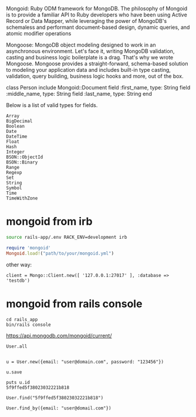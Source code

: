 Mongoid: Ruby ODM framework for MongoDB. The philosophy of Mongoid is to provide a familiar API to Ruby developers who have been using Active Record or Data Mapper, while leveraging the power of MongoDB's schemaless and performant document-based design, dynamic queries, and atomic modifier operations



Mongoose: MongoDB object modeling designed to work in an asynchronous environment. Let's face it, writing MongoDB validation, casting and business logic boilerplate is a drag. That's why we wrote Mongoose. Mongoose provides a straight-forward, schema-based solution to modeling your application data and includes built-in type casting, validation, query building, business logic hooks and more, out of the box.










class Person
  include Mongoid::Document
  field :first_name, type: String
  field :middle_name, type: String
  field :last_name, type: String
end

Below is a list of valid types for fields.

    Array
    BigDecimal
    Boolean
    Date
    DateTime
    Float
    Hash
    Integer
    BSON::ObjectId
    BSON::Binary
    Range
    Regexp
    Set
    String
    Symbol
    Time
    TimeWithZone




# mongoid from irb

```bash
source rails-app/.env RACK_ENV=development irb
```

```ruby
require 'mongoid'
Mongoid.load!("path/to/your/mongoid.yml")
```

other way:

```
client = Mongo::Client.new([ '127.0.0.1:27017' ], :database => 'testdb')
```



# mongoid from rails console

```
cd rails_app
bin/rails console
```

https://api.mongodb.com/mongoid/current/


```
User.all


u = User.new({email: "user@domain.com", password: "123456"})

u.save

puts u.id
5f9ffed5f38023032221b818

User.find("5f9ffed5f38023032221b818")

User.find_by({email: "user@domail.com"})
```


